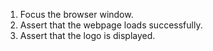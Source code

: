 1. Focus the browser window.
2. Assert that the webpage loads successfully.
3. Assert that the logo is displayed.